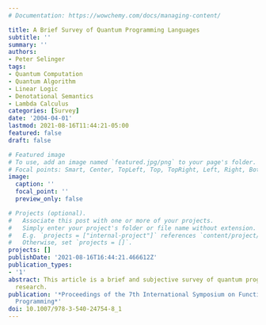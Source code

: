 ```yaml
---
# Documentation: https://wowchemy.com/docs/managing-content/

title: A Brief Survey of Quantum Programming Languages
subtitle: ''
summary: ''
authors:
- Peter Selinger
tags:
- Quantum Computation
- Quantum Algorithm
- Linear Logic
- Denotational Semantics
- Lambda Calculus
categories: [Survey]
date: '2004-04-01'
lastmod: 2021-08-16T11:44:21-05:00
featured: false
draft: false

# Featured image
# To use, add an image named `featured.jpg/png` to your page's folder.
# Focal points: Smart, Center, TopLeft, Top, TopRight, Left, Right, BottomLeft, Bottom, BottomRight.
image:
  caption: ''
  focal_point: ''
  preview_only: false

# Projects (optional).
#   Associate this post with one or more of your projects.
#   Simply enter your project's folder or file name without extension.
#   E.g. `projects = ["internal-project"]` references `content/project/deep-learning/index.md`.
#   Otherwise, set `projects = []`.
projects: []
publishDate: '2021-08-16T16:44:21.466612Z'
publication_types:
- '1'
abstract: This article is a brief and subjective survey of quantum programming language
  research.
publication: '*Proceedings of the 7th International Symposium on Functional and Logic
  Programming*'
doi: 10.1007/978-3-540-24754-8_1
---
```

